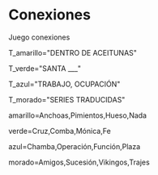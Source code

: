 # Conexiones
Juego conexiones

T_amarillo="DENTRO DE ACEITUNAS"

T_verde="SANTA ___"

T_azul="TRABAJO, OCUPACIÓN"

T_morado="SERIES TRADUCIDAS"

amarillo=Anchoas,Pimientos,Hueso,Nada

verde=Cruz,Comba,Mónica,Fe

azul=Chamba,Operación,Función,Plaza

morado=Amigos,Sucesión,Vikingos,Trajes




